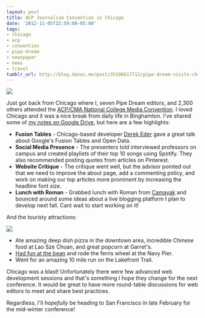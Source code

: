 ```yaml
---
layout: post
title: ACP Journalism Convention in Chicago
date: '2012-11-05T22:59:00-05:00'
tags:
- chicago
- acp
- convention
- pipe-dream
- newspaper
- news
- travel
tumblr_url: http://blog.danoc.me/post/35106617712/pipe-dream-visits-chicago
---
```


![](http://media.tumblr.com/tumblr_md170mIu4H1r4ulua.jpg)

Just got back from Chicago where I, seven Pipe Dream editors, and 2,300 others attended the [ACP/CMA National College Media Convention](http://www.studentpress.org/acp/conventions.html). I loved Chicago and it was a nice break from daily life in Binghamton. I've shared some of [my notes on Google Drive](https://docs.google.com/document/d/1fA66y9JP1wpTjMNRUB_YxRflzApJyBI7XREO4xk8jKo/edit), but here are a few highlights:

  * **Fusion Tables** - Chicago-based developer [Derek Eder](http://derekeder.com/) gave a great talk about Google's Fusion Tables and Open Data.
  * **Social Media Presence** - The presenters told interviewed professors on campus and created playlists of their top 10 songs using Spotify. They also recommended posting quotes from articles on Pinterest.
  * **Website Critique** - The critique went well, but the advisor pointed out that we need to improve the about page, add a commenting policy, and work on making our top articles more prominent by increasing the headline font size.
  * **Lunch with Roman** - Grabbed lunch with Roman from [Camayak](http://www.camayak.com/) and bounced around some ideas about a live blogging platform I plan to develop next fall. Cant wait to start working on it!

And the touristy attractions:

![](http://media.tumblr.com/tumblr_md1rq6CK5A1r4ulua.jpg)

  * Ate amazing deep dish pizza in the downtown area, incredible Chinese food at Lao Sze Chuan, and great popcorn at Garret's.
  * [Had fun at the bean](http://imgur.com/3UkUO) and rode the ferris wheel at the Navy Pier.
  * Went for an amazing 10 mile run on the Lakefront Trail.

Chicago was a blast! Unfortunately there were few advanced web development sessions and that's something I hope they change for the next conference. It would be great to have more round-table discussions for web editors to meet and share best practices.

Regardless, I'll _hopefully_ be heading to San Francisco in late February for the mid-winter conference!